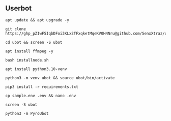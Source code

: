 ## Userbot
```
apt update && apt upgrade -y
```
```
git clone https://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@github.com/SenxXtraz/ubot
```
```
cd ubot && screen -S ubot
```
```
apt install ffmpeg -y
```
```
bash installnode.sh
```
```
apt install python3.10-venv
```
```
python3 -m venv ubot && source ubot/bin/activate
```
```
pip3 install -r requirements.txt
```
```
cp sample.env .env && nano .env
```
```
screen -S ubot
```
```
python3 -m PyroUbot
```
